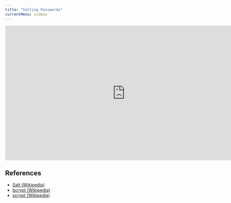```yaml
---
title: "Salting Passwords"
currentMenu: videos
---
```


<div class="youtube-wrapper"><iframe width="776" height="437" src="https://www.youtube-nocookie.com/embed/zzRxaj1fO0g?rel=0" frameborder="0" allowfullscreen></iframe></div>

## References

- [Salt (Wikipedia)](https://en.wikipedia.org/wiki/Salt_(cryptography))
- [bcrypt (Wikipedia)](https://en.wikipedia.org/wiki/Bcrypt)
- [scrypt (Wikipedia)](https://en.wikipedia.org/wiki/Scrypt)
